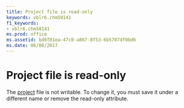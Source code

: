 ```yaml
---
title: Project file is read-only
keywords: vblr6.chm50141
f1_keywords:
- vblr6.chm50141
ms.prod: office
ms.assetid: bd6f01ea-47c0-a867-8f53-6b5707df0bd6
ms.date: 06/08/2017
---
```



# Project file is read-only

The [project](vbe-glossary.md) file is not writable. To change it, you must save it under a different name or remove the read-only attribute.


